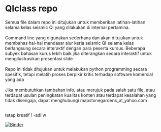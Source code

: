 # QIclass repo 
Semua file dalam repo ini ditujukan untuk memberikan latihan-latihan selama kelas seismic QI yang dilakukan di internal pertamina. 
<br><br>Command line yang digunakan sederhana dan akan ditujukan untuk membahas hal-hal mendasar alur kerja seismic QI selama kelas berlangsung secara interaktif dengan para peserta kursus. Beberapa subyek bahasan kurus lebih baik jika diterangkan secara interaktif untuk mengilustrasikan presentasi slide
<br><br>Repo ini tidak ditujukan untuk melakukan python programming secara spesifik, tetapi melatih proses berpikir kritis terhadap software komersial yang ada <br><br>Jika membutuhkan tambahan info, atau merujuk pada salah satu file, atau terdapat usulan peningkatan kualitas konten atau terdapat kesalahan yang tidak disengaja, dapat menghubungi mapstonegardens_at_yahoo.com

<br> tetap kreatif ! -adi w

[![Binder](https://mybinder.org/badge_logo.svg)](https://mybinder.org/v2/gh/mapstonegardens/QIclass/HEAD)
